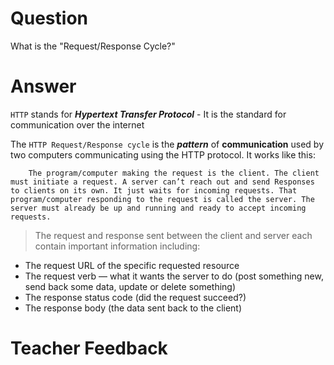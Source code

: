 # Question

What is the "Request/Response Cycle?"

# Answer
`HTTP` stands for ***Hypertext Transfer Protocol*** -  It is the standard for communication over the internet

The `HTTP Request/Response cycle` is the ***pattern*** of **communication** used by two computers communicating using the HTTP protocol. It works like this:

        The program/computer making the request is the client. The client must initiate a request. A server can’t reach out and send Responses to clients on its own. It just waits for incoming requests. That program/computer responding to the request is called the server. The server must already be up and running and ready to accept incoming requests.

>The request and response sent between the client and server each contain important information including:
 - The request URL of the specific requested resource
 - The request verb — what it wants the server to do (post something new, send back some data, update or delete something)
 - The response status code (did the request succeed?)
 - The response body (the data sent back to the client)
# Teacher Feedback
